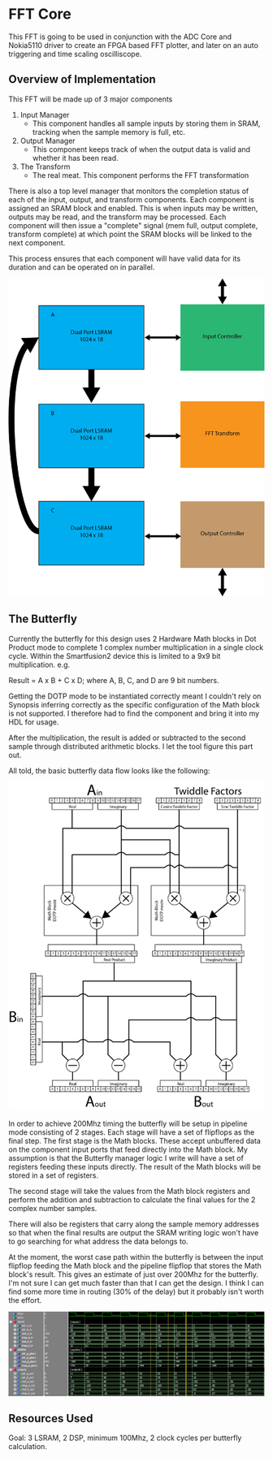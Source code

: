 # FFT Core

This FFT is going to be used in conjunction with the ADC Core and Nokia5110 driver to create an FPGA based FFT plotter, and later on an auto triggering and time scaling oscilliscope.

## Overview of Implementation

This FFT will be made up of 3 major components

1. Input Manager
    * This component handles all sample inputs by storing them in SRAM, tracking when the sample memory is full, etc.
1. Output Manager
    * This component keeps track of when the output data is valid and whether it has been read.
1. The Transform
    * The real meat. This component performs the FFT transformation

There is also a top level manager that monitors the completion status of each of the input, output, and transform components. Each component is assigned an SRAM block and enabled. This is when inputs may be written, outputs may be read, and the transform may be processed. Each component will then issue a "complete" signal (mem full, output complete, transform complete) at which point the SRAM blocks will be linked to the next component.

This process ensures that each component will have valid data for its duration and can be operated on in parallel.

![FFT system](FFT_Core/EXTRA%20FILES/Diagrams/FFT_System_Diagram.png)

## The Butterfly

Currently the butterfly for this design uses 2 Hardware Math blocks in Dot Product mode to complete 1 complex number multiplication in a single clock cycle. Within the Smartfusion2 device this is limited to a 9x9 bit multiplication. e.g.

Result = A x B + C x D; where A, B, C, and D are 9 bit numbers.

Getting the DOTP mode to be instantiated correctly meant I couldn't rely on Synopsis inferring correctly as the specific configuration of the Math block is not supported. I therefore had to find the component and bring it into my HDL for usage.

After the multiplication, the result is added or subtracted to the second sample through distributed arithmetic blocks. I let the tool figure this part out.

All told, the basic butterfly data flow looks like the following:

![Butterfly Schematic](FFT_Core/EXTRA%20FILES/Diagrams/Butterfly_Block_Diagram.png)

In order to achieve 200Mhz timing the butterfly will be setup in pipeline mode consisting of 2 stages. Each stage will have a set of flipflops as the final step. The first stage is the Math blocks. These accept unbuffered data on the component input ports that feed directly into the Math block. My assumption is that the Butterfly manager logic I write will have a set of registers feeding these inputs directly. The result of the Math blocks will be stored in a set of registers.

The second stage will take the values from the Math block registers and perform the addition and subtraction to calculate the final values for the 2 complex number samples.

There will also be registers that carry along the sample memory addresses so that when the final results are output the SRAM writing logic won't have to go searching for what address the data belongs to.

At the moment, the worst case path within the butterfly is between the input flipflop feeding the Math block and the pipeline flipflop that stores the Math block's result. This gives an estimate of just over 200Mhz for the butterfly. I'm not sure I can get much faster than that I can get the design. I think I can find some more time in routing (30% of the delay) but it probably isn't worth the effort.

![Butterfly Pipeline Sim](FFT_Core/EXTRA%20FILES/Diagrams/Butterfly_Timing_Sim.png)


## Resources Used

Goal: 3 LSRAM, 2 DSP, minimum 100Mhz, 2 clock cycles per butterfly calculation.
